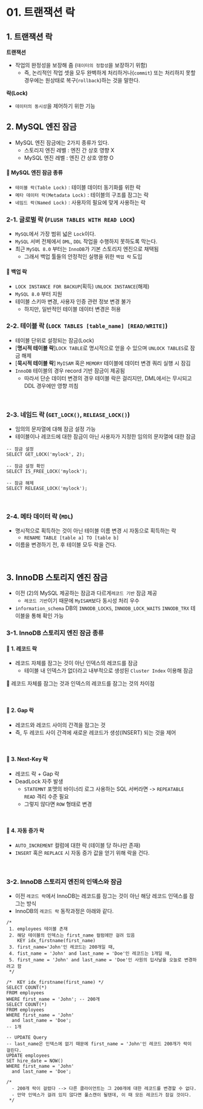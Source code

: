 # 01. 트랜잭션 락

## 1. 트랜잭션 락

**트랜잭션**

- 작업의 완정성을 보장해 줌 (`데이터의 정합성`을 보장하기 위함)
    - 즉, 논리적인 작업 셋을 모두 완벽하게 처리하거나(`commit`) 또는 처리하지 못할 경우에는 원상태로 복구(`rollback`)하는 것을 말한다.

**락(Lock)**

- `데이터의 동시성`을 제어하기 위한 기능

## 2. MySQL 엔진 잠금

- MySQL 엔진 잠금에는 2가지 종류가 있다.
    - 스토리지 엔진 레벨 : 엔진 간 상호 영향 X
    - MySQL 엔진 레벨 : 엔진 간 상호 영향 O

#### 🔵 MySQL 엔진 잠금 종류

- `테이블 락(Table Lock)` : 테이블 데이터 동기화를 위한 락
- `메타 데이터 락(Metadata Lock)` : 테이블의 구조를 잠그는 락
- `네임드 락(Named Lock)` : 사용자의 필요에 맞게 사용하는 락

### 2-1. 글로벌 락 (`FLUSH TABLES WITH READ LOCK`)

- `MySQL`에서 가장 범위 넓은 `Lock`이다.
- `MySQL` 서버 전체에서 `DML`, `DDL` 작업을 수행하지 못하도록 막는다.
- 최근 `MySQL 8.0` 부터는 `InnoDB`가 기본 스토리지 엔진으로 채택됨
    - 그래서 백업 툴들의 안정적인 실행을 위한 `백업 락` 도입

#### 🔵 백업 락

- `LOCK INSTANCE FOR BACKUP`(획득) `UNLOCK INSTANCE`(해제)
- `MySQL 8.0` 부터 지원
- 테이블 스키마 변경, 사용자 인증 관련 정보 변경 불가
    - 하지만, 일반적인 테이블 데이터 변경은 허용

### 2-2. 테이블 락 (`LOCK TABLES [table_name] [READ/WRITE]`)

- 테이블 단위로 설정되는 잠금(Lock)
- [**명시적 테이블 락**]`LOCK TABLE`로 명시적으로 얻을 수 있으며 `UNLOCK TABLES`로 잠금 해제
- [**묵시적 테이블 락**] `MyISAM` 혹은 `MEMORY` 테이블에 데이터 변경 쿼리 실행 시 잠김
- `InnoDB` 테이블의 경우 record 기반 잠금이 제공됨
    - 따라서 단순 데이터 변경의 경우 테이블 락은 걸리지만, DML에서는 무시되고 DDL 경우에만 영향 끼침

<br />

### 2-3. 네임드 락 (`GET_LOCK()`, `RELEASE_LOCK()`)

- 임의의 문자열에 대해 잠금 설정 가능
- 테이블이나 레코드에 대한 잠금이 아닌 사용자가 지정한 임의의 문자열에 대한 잠금

```mysql
-- 잠금 설정
SELECT GET_LOCK('mylock', 2);

-- 잠금 설정 확인
SELECT IS_FREE_LOCK('mylock');

-- 잠금 해제
SELECT RELEASE_LOCK('mylock');
```

<br />

### 2-4. 메타 데이터 락 (`MDL`)

- 명시적으로 획득하는 것이 아닌 테이블 이름 변경 시 자동으로 획득하는 락
    - `RENAME TABLE [table a] TO [table b]`
- 이름을 변경하기 전, 후 테이블 모두 락을 건다.

<br />

## 3. InnoDB 스토리지 엔진 잠금

- 이전 (2)의 MySQL 제공하는 잠금과 다르게`레코드 기반` 잠금 제공
    - `레코드 기반`이기 때문에 `MyISAM`보다 동시성 처리 우수
- `information_schema` DB의 `INNODB_LOCKS`, `INNODB_LOCK_WAITS` `INNODB_TRX` 테이블을 통해 확인 가능

### 3-1. InnoDB 스토리지 엔진 잠금 종류

#### 🔵 1. 레코드 락

- 레코드 자체를 잠그는 것이 아닌 인덱스의 레코드를 잠금
    - 테이블 내 인덱스가 없더라고 내부적으로 생성된 `Cluster Index` 이용해 잠금

🔵 레코드 자체를 잠그는 것과 인덱스의 레코드를 잠그는 것의 차이점

<br />

#### 🔵 2. Gap 락

- 레코드와 레코드 사이의 간격을 잠그는 것
- 즉, 두 레코드 사이 간격에 새로운 레코드가 생성(INSERT) 되는 것을 제어

<br />

#### 🔵 3. Next-Key 락

- 레코드 락 + Gap 락
- DeadLock 자주 발생
    - `STATEMNT` 포맷의 바이너리 로그 사용하는 SQL 서버라면 -> `REPEATABLE READ` 격리 수준 필요
    - 그렇지 않다면 `ROW` 형태로 변경

<br />

#### 🔵 4. 자동 증가 락

- `AUTO_INCREMENT` 컬럼에 대한 락 (테이블 당 하나만 존재)
- `INSERT` 혹은 `REPLACE` 시 자동 증가 값을 얻기 위해 락을 건다.

<br />

### 3-2. InnoDB 스토리지 엔진의 인덱스와 잠금

- 이전 `레코드 락`에서 InnoDB는 레코드를 잠그는 것이 아닌 해당 레코드 인덱스를 잠그는 방식
- InnoDB의 `레코드 락` 동작과정은 아래와 같다.

```mysql
/*
 1. employees 테이블 존재
 2. 해당 테이블의 인덱스는 first_name 컬럼에만 걸려 있음
    KEY idx_firstname(first_name)
 3. first_name='John'인 레코드는 200개일 때,
 4. fist_name = 'John' and last_name = 'Doe'인 레코드는 1개일 때,
 5. first_name = 'John' and last_name = 'Doe'인 사원의 입사날을 오늘로 변경하려고 함 
 */

/*  KEY idx_firstname(first_name) */
SELECT COUNT(*)
FROM employees
WHERE first_name = 'John'; -- 200개
SELECT COUNT(*)
FROM employees
WHERE first_name = 'John'
  and last_name = 'Doe';
-- 1개

-- UPDATE Query
-- last_name은 인덱스에 없기 때문에 first_name = 'John'인 레코드 200개가 락이 걸린다. 
UPDATE employees
SET hire_date = NOW()
WHERE first_name = 'John'
  and last_name = 'Doe';

/*
  - 200개 락이 걸렸다 --> 다른 클라이언트는 그 200개에 대한 레코드를 변경할 수 없다.
  - 만약 인덱스가 걸려 있지 않다면 풀스캔이 될텐데, 이 때 모든 레코드가 잠길 것이다.
 */
```